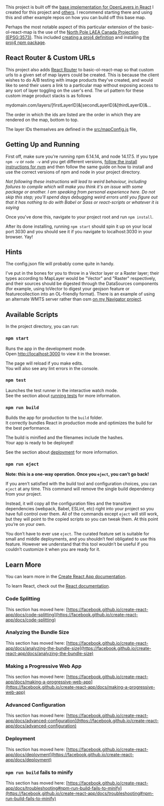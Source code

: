 This project is built off the [base implementation for OpenLayers in React](https://github.com/lyramer/basic-ol-react-map) I created for this project and [others](https://github.com/lyramer/parcel-vegetation). I recommend starting there and using this and other example repos on how you can build off this base map.

Perhaps the most notable aspect of this particular extension of the basic-ol-react-map is the use of the [North Pole LAEA Canada Projection (EPSG:3573)](https://epsg.io/3573). This included [creating a proj4 definition](https://openlayers.org/en/latest/apidoc/module-ol_proj_proj4.html) and installing [the proj4 npm package](https://www.npmjs.com/package/proj4).


## React Router & Custom URLs

This project also adds [React Router](https://reactrouter.com/) to basic-ol-react-map so that custom urls to a given set of map layers could be created. This is because the client wishes to do A/B testing with image products they've created, and would like to send their users a link to a particular map without exposing access to any sort of layer toggling on the user's end. The url pattern for these custom image product stacks is as follows

mydomain.com/layers/[firstLayerID]&[secondLayerID]&[thirdLayerID]&...

The order in which the ids are listed are the order in which they are rendered on the map, bottom to top.

The layer IDs themselves are defined in the [src/mapConfig.js](/src/mapConfig.js) file, 



## Getting Up and Running

First off, make sure you're running npm 6.14.14, and node 14.17.5. If you type `npm -v` or `node -v` and you get different versions, [follow the install instructions for nvm](https://github.com/nvm-sh/nvm) and then follow the same guide on how to install and use the correct versions of npm and node in your project directory.

*Not following these instructions will lead to weird behaviour, including failures to compile which will make you think it's an issue with some package or another. I am speaking from personal experience here. Do not skip this step; you'll spend days debugging weird errors until you figure out that it has nothing to do with Babel or Sass or react-scripts or whatever it is saying*

Once you've done this, navigate to your project root and run `npm install`. 

After its done installing, running `npm start` should spin it up on your local port 3030 and you should see it if you navigate to localhost:3030 in your browser. Yay!


## Hints

The config.json file will probably come quite in handy.

I've put in the bones for you to throw in a Vector layer or a Raster layer; their types according to MapLayer would be "Vector" and "Raster" respectively, and their sources should be digested through the DataSources components (for example, using toVector to digest your geojson feature or featurecollection into an OL-friendly format). There is an example of using an alternate WMTS server rather than osm [on my Navigator project](https://github.com/lyramer/navigator).


## Available Scripts

In the project directory, you can run:

### `npm start`

Runs the app in the development mode.\
Open [http://localhost:3000](http://localhost:3000) to view it in the browser.

The page will reload if you make edits.\
You will also see any lint errors in the console.

### `npm test`

Launches the test runner in the interactive watch mode.\
See the section about [running tests](https://facebook.github.io/create-react-app/docs/running-tests) for more information.

### `npm run build`

Builds the app for production to the `build` folder.\
It correctly bundles React in production mode and optimizes the build for the best performance.

The build is minified and the filenames include the hashes.\
Your app is ready to be deployed!

See the section about [deployment](https://facebook.github.io/create-react-app/docs/deployment) for more information.

### `npm run eject`

**Note: this is a one-way operation. Once you `eject`, you can’t go back!**

If you aren’t satisfied with the build tool and configuration choices, you can `eject` at any time. This command will remove the single build dependency from your project.

Instead, it will copy all the configuration files and the transitive dependencies (webpack, Babel, ESLint, etc) right into your project so you have full control over them. All of the commands except `eject` will still work, but they will point to the copied scripts so you can tweak them. At this point you’re on your own.

You don’t have to ever use `eject`. The curated feature set is suitable for small and middle deployments, and you shouldn’t feel obligated to use this feature. However we understand that this tool wouldn’t be useful if you couldn’t customize it when you are ready for it.

## Learn More

You can learn more in the [Create React App documentation](https://facebook.github.io/create-react-app/docs/getting-started).

To learn React, check out the [React documentation](https://reactjs.org/).

### Code Splitting

This section has moved here: [https://facebook.github.io/create-react-app/docs/code-splitting](https://facebook.github.io/create-react-app/docs/code-splitting)

### Analyzing the Bundle Size

This section has moved here: [https://facebook.github.io/create-react-app/docs/analyzing-the-bundle-size](https://facebook.github.io/create-react-app/docs/analyzing-the-bundle-size)

### Making a Progressive Web App

This section has moved here: [https://facebook.github.io/create-react-app/docs/making-a-progressive-web-app](https://facebook.github.io/create-react-app/docs/making-a-progressive-web-app)

### Advanced Configuration

This section has moved here: [https://facebook.github.io/create-react-app/docs/advanced-configuration](https://facebook.github.io/create-react-app/docs/advanced-configuration)

### Deployment

This section has moved here: [https://facebook.github.io/create-react-app/docs/deployment](https://facebook.github.io/create-react-app/docs/deployment)

### `npm run build` fails to minify

This section has moved here: [https://facebook.github.io/create-react-app/docs/troubleshooting#npm-run-build-fails-to-minify](https://facebook.github.io/create-react-app/docs/troubleshooting#npm-run-build-fails-to-minify)
